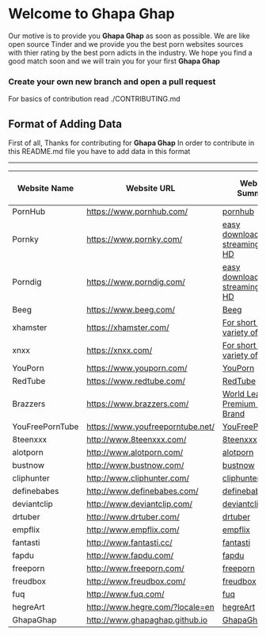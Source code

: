 # Welcome to Ghapa Ghap
Our motive is to provide you **Ghapa Ghap** as soon as possible.
We are like open source Tinder and we provide you the best porn websites sources with thier rating by the best porn adicts in the industry.
We hope you find a good match soon and we will train you for your first **Ghapa Ghap**

### Create your own new branch and open a pull request
For basics of contribution read ./CONTRIBUTING.md

## Format of Adding Data

First of all, Thanks for contributing for **Ghapa Ghap** In order to contribute in this README.md file you have to add data in this format

-------------------------------------------------------------------
 Website Name | Website URL | Website Summary | Porn Addicts Rating |
-------------|-------------|-----------------|---------------------|
| PornHub      | https://www.pornhub.com/ | [pornhub](https://github.com/GhapaGhap/GhapaGhap.github.io/blob/master/porn_websites/pornhub.md) |
| Pornky      | https://www.pornky.com/ | [easy downloading & streaming in Full HD](https://github.com/GhapaGhap/GhapaGhap.github.io/blob/master/porn_websites/porn_websites/pornky.md) |
| Porndig      | https://www.porndig.com/ | [easy downloading & streaming in Full HD](https://github.com/GhapaGhap/GhapaGhap.github.io/blob/master/porn_websites/porn_websites/porndig.md) |
| Beeg      | https://www.beeg.com/ | [Beeg](https://github.com/GhapaGhap/GhapaGhap.github.io/blob/master/porn_websites/porn_websites/beeg.md) |
| xhamster      | https://xhamster.com/ | [For short and variety of porns](https://github.com/GhapaGhap/GhapaGhap.github.io/blob/master/porn_websites/porn_websites/xhamster.md) |
| xnxx      | https://xnxx.com/ | [For short and variety of porns](https://github.com/GhapaGhap/GhapaGhap.github.io/blob/master/porn_websites/porn_websites/xnxx.md) |
| YouPorn     | https://www.youporn.com/ | [YouPorn](https://github.com/GhapaGhap/GhapaGhap.github.io/blob/master/porn_websites/porn_websites/youporn.md) |
| RedTube      | https://www.redtube.com/ | [RedTube](https://github.com/GhapaGhap/GhapaGhap.github.io/blob/master/porn_websites/porn_websites/redtube.md) |
| Brazzers      | https://www.brazzers.com/ | [World Leading Premium Adult Brand](https://github.com/GhapaGhap/GhapaGhap.github.io/blob/master/porn_websites/porn_websites/brazzers.md) |
| YouFreePornTube  | https://www.youfreeporntube.net/ | [YouFreePornTube](https://github.com/GhapaGhap/GhapaGhap.github.io/blob/master/porn_websites/porn_websites/youfreeporntube.md) |
| 8teenxxx  | http://www.8teenxxx.com/ | [8teenxxx](https://github.com/GhapaGhap/GhapaGhap.github.io/blob/master/porn_websites/porn_websites8teenxxx.md) |
| alotporn  | http://www.alotporn.com/ | [alotporn](https://github.com/GhapaGhap/GhapaGhap.github.io/blob/master/porn_websites/porn_websites/alotporn.md) |
| bustnow  | http://www.bustnow.com/ | [bustnow](https://github.com/GhapaGhap/GhapaGhap.github.io/blob/master/porn_websites/porn_websites/bustnow.md) |
| cliphunter  | http://www.cliphunter.com/ | [cliphunter](https://github.com/GhapaGhap/GhapaGhap.github.io/blob/master/porn_websites/porn_websites/cliphunter.md) |
| definebabes  | http://www.definebabes.com/ | [definebabes](https://github.com/GhapaGhap/GhapaGhap.github.io/blob/master/porn_websites/porn_websites/definebabes.md) |
| deviantclip  | http://www.deviantclip.com/ | [deviantclip](https://github.com/GhapaGhap/GhapaGhap.github.io/blob/master/porn_websites/porn_websites/deviantclip.md) |
| drtuber  | http://www.drtuber.com/ | [drtuber](https://github.com/GhapaGhap/GhapaGhap.github.io/blob/master/porn_websites/porn_websites/drtuber.md) |
| empflix  | http://www.empflix.com/ | [empflix](https://github.com/GhapaGhap/GhapaGhap.github.io/blob/master/porn_websites/porn_websites/empflix.md) |
| fantasti  | http://www.fantasti.cc/ | [fantasti](https://github.com/GhapaGhap/GhapaGhap.github.io/blob/master/porn_websites/porn_websites/fantasti.md) |
| fapdu  | http://www.fapdu.com/ | [fapdu](https://github.com/GhapaGhap/GhapaGhap.github.io/blob/master/porn_websites/porn_websites/fapdu.md) |
| freeporn  | http://www.freeporn.com/ | [freeporn](https://github.com/GhapaGhap/GhapaGhap.github.io/blob/master/porn_websites/porn_websites/freeporn.md) |
| freudbox  | http://www.freudbox.com/ | [freudbox](https://github.com/GhapaGhap/GhapaGhap.github.io/blob/master/porn_websites/porn_websites/freudbox.md) |
| fuq  | http://www.fuq.com/ | [fuq](https://github.com/GhapaGhap/GhapaGhap.github.io/blob/master/porn_websites/porn_websites/fuq.md) |
| hegreArt  | http://www.hegre.com/?locale=en | [hegreArt](https://github.com/GhapaGhap/GhapaGhap.github.io/blob/master/porn_websites/porn_websites/hegre.md) |
| GhapaGhap  | http://www.ghapaghap.github.io | [GhapaGhap](https://github.com/GhapaGhap/GhapaGhap.github.io/blob/master/porn_websites/porn_websites/ghapaghap.md) |
